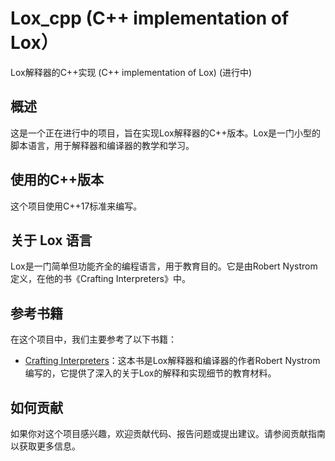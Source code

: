 # Lox_cpp (C++ implementation of Lox）

Lox解释器的C++实现 (C++ implementation of Lox) (进行中)

## 概述

这是一个正在进行中的项目，旨在实现Lox解释器的C++版本。Lox是一门小型的脚本语言，用于解释器和编译器的教学和学习。

## 使用的C++版本

这个项目使用C++17标准来编写。

## 关于 Lox 语言

Lox是一门简单但功能齐全的编程语言，用于教育目的。它是由Robert Nystrom定义，在他的书《Crafting Interpreters》中。

## 参考书籍

在这个项目中，我们主要参考了以下书籍：

- [Crafting Interpreters](https://craftinginterpreters.com/)：这本书是Lox解释器和编译器的作者Robert Nystrom编写的，它提供了深入的关于Lox的解释和实现细节的教育材料。

## 如何贡献

如果你对这个项目感兴趣，欢迎贡献代码、报告问题或提出建议。请参阅贡献指南以获取更多信息。